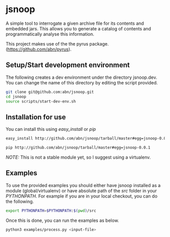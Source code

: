 jsnoop
======

A simple tool to interrogate a given archive file for its contents and embedded jars. This allows you to generate a catalog of contents and programmatically analyse this information.

This project makes use of the the pyrus package. (https://github.com/abn/pyrus).

Setup/Start development environment
------
The following creates a dev environment under the directory jsnoop.dev. You can change the name of this directory by editing the script provided.

```bash
git clone git@github.com:abn/jsnoop.git
cd jsnoop
source scripts/start-dev-env.sh
```
Installation for use
-----
You can install this using _easy_install_ or _pip_
```bash
easy_install http://github.com/abn/jsnoop/tarball/master#egg=jsnoop-0.0.1
```

```bash
pip http://github.com/abn/jsnoop/tarball/master#egg=jsnoop-0.0.1
```
*NOTE:* This is not a stable module yet, so I suggest using a virtualenv.

Examples
-----
To use the provided examples you should either have jsnoop installed as a module (global/virtualenv) or have absolute path of the _src_ folder in your _PYTHONPATH_. For example if you are in your local checkout, you can do the following.
```bash
export PYTHONPATH=$PYTHONPATH:$(pwd)/src
```
Once this is done, you can run the examples as below.
```bash
python3 examples/process.py <input-file>
```
